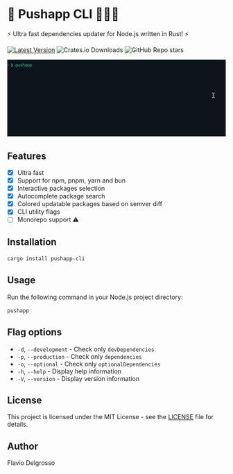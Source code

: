 # 🚀 Pushapp CLI 🏋🏻‍♂️

⚡ Ultra fast dependencies updater for Node.js written in Rust! ⚡

[![Latest Version]][crates.io] ![Crates.io Downloads](https://img.shields.io/crates/d/pushapp-cli) ![GitHub Repo stars](https://img.shields.io/github/stars/flaviodelgrosso/pushapp?style=flat)

[Latest Version]: https://img.shields.io/crates/v/pushapp-cli.svg
[crates.io]: https://crates.io/crates/pushapp-cli

![image](pushapp-cli.gif)

## Features

- [x] Ultra fast
- [x] Support for npm, pnpm, yarn and bun
- [x] Interactive packages selection
- [x] Autocomplete package search
- [x] Colored updatable packages based on semver diff
- [x] CLI utility flags
- [ ] Monorepo support ⚠️

## Installation

```bash
cargo install pushapp-cli
```

## Usage

Run the following command in your Node.js project directory:

```bash
pushapp
```

## Flag options

- `-d`, `--development` - Check only `devDependencies`
- `-p`, `--production` - Check only `dependencies`
- `-o`, `--optional` - Check only `optionalDependencies`
- `-h`, `--help` - Display help information
- `-V`, `--version` - Display version information

## License

This project is licensed under the MIT License - see the [LICENSE](LICENSE) file for details.

## Author

Flavio Delgrosso
